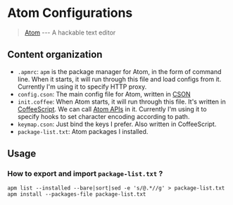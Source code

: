 Atom Configurations
========================

> [Atom](https://atom.io/) --- A hackable text editor


Content organization
--------------------------

* `.apmrc`: `apm` is the package manager for Atom, in the form of command line. When it starts, it will run through this file and load configs from it. Currently I'm using it to specify HTTP proxy.
* `config.cson`: The main config file for Atom, written in [CSON](https://github.com/bevry/cson)
* `init.coffee`: When Atom starts, it will run through this file. It's written in [CoffeeScript](http://coffeescript.org/). We can call [Atom APIs](https://atom.io/docs/api/v1.6.0/AtomEnvironment) in it. Currently I'm using it to specify hooks to set character encoding according to path.
* `keymap.cson`: Just bind the keys I prefer. Also written in CoffeeScript.
* `package-list.txt`: Atom packages I installed.

Usage
---------

### How to export and import `package-list.txt` ?

```
apm list --installed --bare|sort|sed -e 's/@.*//g' > package-list.txt
apm install --packages-file package-list.txt
```
